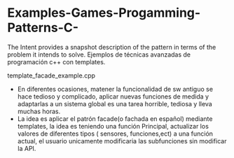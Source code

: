 # Examples-Games-Progamming-Patterns-C-
The Intent provides a snapshot description of the pattern in terms of the problem it intends to solve.
Ejemplos de técnicas avanzadas de programación c++ con templates. 



template_facade_example.cpp
- En diferentes ocasiones, matener la funcionalidad de sw antiguo se hace tedioso y complicado, aplicar nuevas funciones de medida y adaptarlas a un sistema global es una tarea horrible, tediosa y lleva muchas horas. 
- La idea es aplicar el patrón facade(o fachada en español) mediante templates, la idea es teniendo una función Principal, actualizar los valores de diferentes tipos ( sensores, funciones,ect) a una función actual, el usuario unicamente modificaria las subfunciones sin modificar la API.
